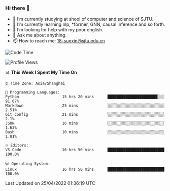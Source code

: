 ### Hi there 👋

<!--
**sunxin000/sunxin000** is a ✨ _special_ ✨ repository because its `README.md` (this file) appears on your GitHub profile.

Here are some ideas to get you started:

- 🔭 I’m currently working on ...
- 🌱 I’m currently learning ...
- 👯 I’m looking to collaborate on ...
- 🤔 I’m looking for help with ...
- 💬 Ask me about ...
- 📫 How to reach me: ...
- 😄 Pronouns: ...
- ⚡ Fun fact: ...
-->
- 🏫 I’m currently studying at shool of computer and science of SJTU.
- 🌱 I’m currently learning nlp, \*former, GNN, causal inference and so forth.
- 🤔 I’m looking for help with my poor english.
- 💬 Ask me about anything.
- 📫 How to reach me: 18-sunxin@sjtu.edu.cn
<!--START_SECTION:waka-->
![Code Time](http://img.shields.io/badge/Code%20Time-172%20hrs%2037%20mins-blue)

![Profile Views](http://img.shields.io/badge/Profile%20Views-7-blue)

📊 **This Week I Spent My Time On** 

```text
⌚︎ Time Zone: Asia/Shanghai

💬 Programming Languages: 
Python                   15 hrs 20 mins      ██████████████████████░░░   91.07% 
Markdown                 25 mins             ░░░░░░░░░░░░░░░░░░░░░░░░░   2.51% 
Git Config               21 mins             ░░░░░░░░░░░░░░░░░░░░░░░░░   2.1% 
JSON                     16 mins             ░░░░░░░░░░░░░░░░░░░░░░░░░   1.63% 
Bash                     10 mins             ░░░░░░░░░░░░░░░░░░░░░░░░░   1.01%

🔥 Editors: 
VS Code                  16 hrs 50 mins      █████████████████████████   100.0%

💻 Operating System: 
Linux                    16 hrs 50 mins      █████████████████████████   100.0%

```


 Last Updated on 25/04/2022 01:36:19 UTC
<!--END_SECTION:waka-->

